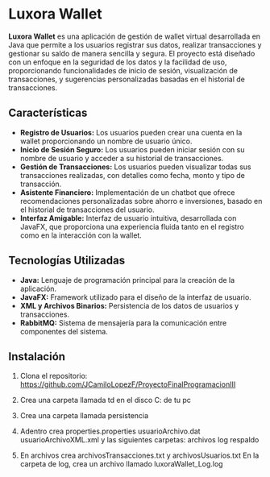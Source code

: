 # Luxora Wallet

**Luxora Wallet** es una aplicación de gestión de wallet virtual desarrollada en Java que permite a los usuarios registrar sus datos, realizar transacciones y gestionar su saldo de manera sencilla y segura. El proyecto está diseñado con un enfoque en la seguridad de los datos y la facilidad de uso, proporcionando funcionalidades de inicio de sesión, visualización de transacciones, y sugerencias personalizadas basadas en el historial de transacciones.

## Características

- **Registro de Usuarios:** Los usuarios pueden crear una cuenta en la wallet proporcionando un nombre de usuario único.
- **Inicio de Sesión Seguro:** Los usuarios pueden iniciar sesión con su nombre de usuario y acceder a su historial de transacciones.
- **Gestión de Transacciones:** Los usuarios pueden visualizar todas sus transacciones realizadas, con detalles como fecha, monto y tipo de transacción.
- **Asistente Financiero:** Implementación de un chatbot que ofrece recomendaciones personalizadas sobre ahorro e inversiones, basado en el historial de transacciones del usuario.
- **Interfaz Amigable:** Interfaz de usuario intuitiva, desarrollada con JavaFX, que proporciona una experiencia fluida tanto en el registro como en la interacción con la wallet.

## Tecnologías Utilizadas

- **Java:** Lenguaje de programación principal para la creación de la aplicación.
- **JavaFX:** Framework utilizado para el diseño de la interfaz de usuario.
- **XML y Archivos Binarios:** Persistencia de los datos de usuarios y transacciones.
- **RabbitMQ:** Sistema de mensajería para la comunicación entre componentes del sistema.

## Instalación

1. Clona el repositorio:
  https://github.com/JCamiloLopezF/ProyectoFinalProgramacionIII

2. Crea una carpeta llamada td en el disco C: de tu pc
3. Crea una carpeta llamada persistencia
4. Adentro crea properties.properties   usuarioArchivo.dat   usuarioArchivoXML.xml   y las siguientes carpetas:
archivos    log     respaldo
5. En archivos crea archivosTransacciones.txt   y   archivosUsuarios.txt
En la carpeta de log, crea un archivo llamado luxoraWallet_Log.log
